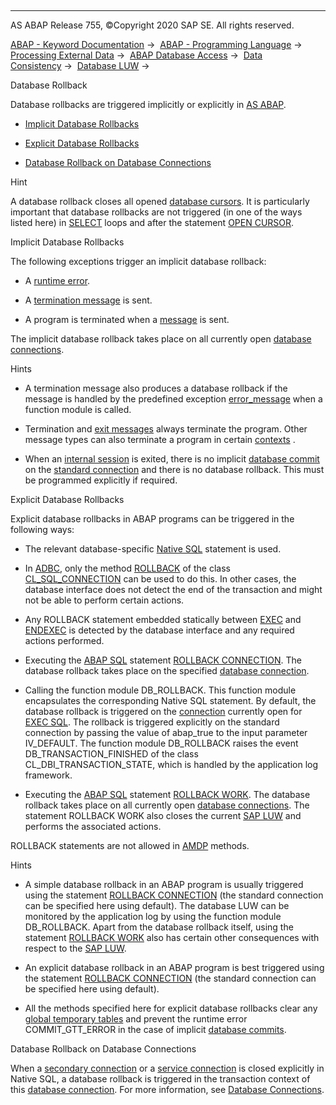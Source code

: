   

* * *

AS ABAP Release 755, ©Copyright 2020 SAP SE. All rights reserved.

[ABAP - Keyword Documentation](javascript:call_link\('abenabap.htm'\)) →  [ABAP - Programming Language](javascript:call_link\('abenabap_reference.htm'\)) →  [Processing External Data](javascript:call_link\('abenabap_language_external_data.htm'\)) →  [ABAP Database Access](javascript:call_link\('abenabap_sql.htm'\)) →  [Data Consistency](javascript:call_link\('abentransaction.htm'\)) →  [Database LUW](javascript:call_link\('abendb_transaction.htm'\)) → 

Database Rollback

Database rollbacks are triggered implicitly or explicitly in [AS ABAP](javascript:call_link\('abenas_abap_glosry.htm'\) "Glossary Entry").

-   [Implicit Database Rollbacks](#@@ITOC@@ABENDB_ROLLBACK_1)

-   [Explicit Database Rollbacks](#@@ITOC@@ABENDB_ROLLBACK_2)

-   [Database Rollback on Database Connections](#@@ITOC@@ABENDB_ROLLBACK_3)

Hint

A database rollback closes all opened [database cursors](javascript:call_link\('abendatabase_cursor_glosry.htm'\) "Glossary Entry"). It is particularly important that database rollbacks are not triggered (in one of the ways listed here) in [SELECT](javascript:call_link\('abapselect.htm'\)) loops and after the statement [OPEN CURSOR](javascript:call_link\('abapopen_cursor.htm'\)).

Implicit Database Rollbacks

The following exceptions trigger an implicit database rollback:

-   A [runtime error](javascript:call_link\('abenruntime_error_glosry.htm'\) "Glossary Entry").

-   A [termination message](javascript:call_link\('abentermination_message_glosry.htm'\) "Glossary Entry") is sent.

-   A program is terminated when a [message](javascript:call_link\('abenmessage_glosry.htm'\) "Glossary Entry") is sent.

The implicit database rollback takes place on all currently open [database connections](javascript:call_link\('abendatabase_connection_glosry.htm'\) "Glossary Entry").

Hints

-   A termination message also produces a database rollback if the message is handled by the predefined exception [error\_message](javascript:call_link\('abapcall_function_parameter.htm'\)) when a function module is called.

-   Termination and [exit messages](javascript:call_link\('abenexit_message_glosry.htm'\) "Glossary Entry") always terminate the program. Other message types can also terminate a program in certain [contexts](javascript:call_link\('abenobj_context_glosry.htm'\) "Glossary Entry") .

-   When an [internal session](javascript:call_link\('abeninternal_session_glosry.htm'\) "Glossary Entry") is exited, there is no implicit [database commit](javascript:call_link\('abendb_commit.htm'\)) on the [standard connection](javascript:call_link\('abenstandard_db_connection_glosry.htm'\) "Glossary Entry") and there is no database rollback. This must be programmed explicitly if required.

Explicit Database Rollbacks

Explicit database rollbacks in ABAP programs can be triggered in the following ways:

-   The relevant database-specific [Native SQL](javascript:call_link\('abennative_sql_glosry.htm'\) "Glossary Entry") statement is used.

-   In [ADBC](javascript:call_link\('abenadbc_glosry.htm'\) "Glossary Entry"), only the method [ROLLBACK](javascript:call_link\('abenadbc_transaction.htm'\)) of the class [CL\_SQL\_CONNECTION](javascript:call_link\('abencl_sql_connection.htm'\)) can be used to do this. In other cases, the database interface does not detect the end of the transaction and might not be able to perform certain actions.

-   Any ROLLBACK statement embedded statically between [EXEC](javascript:call_link\('abapexec.htm'\)) and [ENDEXEC](javascript:call_link\('abapendexec.htm'\)) is detected by the database interface and any required actions performed.

-   Executing the [ABAP SQL](javascript:call_link\('abenabap_sql_glosry.htm'\) "Glossary Entry") statement [ROLLBACK CONNECTION](javascript:call_link\('abapcommit_rollback_connection.htm'\)). The database rollback takes place on the specified [database connection](javascript:call_link\('abendatabase_connection_glosry.htm'\) "Glossary Entry").

-   Calling the function module DB\_ROLLBACK. This function module encapsulates the corresponding Native SQL statement. By default, the database rollback is triggered on the [connection](javascript:call_link\('abapexec_connection.htm'\)) currently open for [EXEC SQL](javascript:call_link\('abapexec.htm'\)). The rollback is triggered explicitly on the standard connection by passing the value of abap\_true to the input parameter IV\_DEFAULT. The function module DB\_ROLLBACK raises the event DB\_TRANSACTION\_FINISHED of the class CL\_DBI\_TRANSACTION\_STATE, which is handled by the application log framework.

-   Executing the [ABAP SQL](javascript:call_link\('abenabap_sql_glosry.htm'\) "Glossary Entry") statement [ROLLBACK WORK](javascript:call_link\('abaprollback.htm'\)). The database rollback takes place on all currently open [database connections](javascript:call_link\('abendatabase_connection_glosry.htm'\) "Glossary Entry"). The statement ROLLBACK WORK also closes the current [SAP LUW](javascript:call_link\('abensap_luw.htm'\)) and performs the associated actions.

ROLLBACK statements are not allowed in [AMDP](javascript:call_link\('abenamdp_method_glosry.htm'\) "Glossary Entry") methods.

Hints

-   A simple database rollback in an ABAP program is usually triggered using the statement [ROLLBACK CONNECTION](javascript:call_link\('abapcommit_rollback_connection.htm'\)) (the standard connection can be specified here using default). The database LUW can be monitored by the application log by using the function module DB\_ROLLBACK. Apart from the database rollback itself, using the statement [ROLLBACK WORK](javascript:call_link\('abaprollback.htm'\)) also has certain other consequences with respect to the [SAP LUW](javascript:call_link\('abensap_luw_glosry.htm'\) "Glossary Entry").

-   An explicit database rollback in an ABAP program is best triggered using the statement [ROLLBACK CONNECTION](javascript:call_link\('abapcommit_rollback_connection.htm'\)) (the standard connection can be specified here using default).

-   All the methods specified here for explicit database rollbacks clear any [global temporary tables](javascript:call_link\('abenddic_database_tables_gtt.htm'\)) and prevent the runtime error COMMIT\_GTT\_ERROR in the case of implicit [database commits](javascript:call_link\('abendb_commit.htm'\)).

Database Rollback on Database Connections

When a [secondary connection](javascript:call_link\('abensecondary_db_connection_glosry.htm'\) "Glossary Entry") or a [service connection](javascript:call_link\('abenservice_connection_glosry.htm'\) "Glossary Entry") is closed explicitly in Native SQL, a database rollback is triggered in the transaction context of this [database connection](javascript:call_link\('abendatabase_connection_glosry.htm'\) "Glossary Entry"). For more information, see [Database Connections](javascript:call_link\('abenopensql_multiconnect.htm'\)).